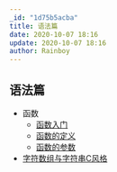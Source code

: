 ```yaml
---
_id: "1d75b5acba"
title: 语法篇
date: 2020-10-07 18:16
update: 2020-10-07 18:16
author: Rainboy
---
```



## 语法篇

 - 函数
   - [函数入门](https://www.bilibili.com/video/BV11A411J792/)
   - [函数的定义](https://www.bilibili.com/video/BV1p54y11723/)
   - [函数的参数](https://www.bilibili.com/video/BV1Ey4y1C7yx/)
 - [字符数组与字符串C风格](https://www.bilibili.com/video/BV1b5411j7Jh/)
